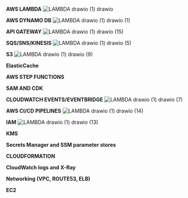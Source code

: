 **AWS LAMBDA**
![LAMBDA drawio (1) drawio](https://github.com/souravs17031999/CDA-AWS-DVA-C02/assets/33771969/ce4009c6-b830-4974-a727-48348f3ea035)  

**AWS DYNAMO DB**
![LAMBDA drawio (1) drawio (1)](https://github.com/souravs17031999/CDA-AWS-DVA-C02/assets/33771969/069b8e21-cd79-45fa-ad20-a21c6588f516)

**API GATEWAY**
![LAMBDA drawio (1) drawio (15)](https://github.com/souravs17031999/CDA-AWS-DVA-C02/assets/33771969/d0f9052a-bac2-4164-8496-40d0c5c76a26)

**SQS/SNS/KINESIS**
![LAMBDA drawio (1) drawio (5)](https://github.com/souravs17031999/CDA-AWS-DVA-C02/assets/33771969/07b7fe5f-206b-4ef8-96ac-b39f369ea451)

**S3**
![LAMBDA drawio (1) drawio (9)](https://github.com/souravs17031999/CDA-AWS-DVA-C02/assets/33771969/c78495b5-eb7b-4677-a98d-c308ea86dccb)

**ElasticCache**

**AWS STEP FUNCTIONS**

**SAM AND CDK**

**CLOUDWATCH EVENTS/EVENTBRIDGE**
![LAMBDA drawio (1) drawio (7)](https://github.com/souravs17031999/CDA-AWS-DVA-C02/assets/33771969/a0ae30cc-1def-4470-a54a-29c86ea36490)

**AWS CI/CD PIPELINES**
![LAMBDA drawio (1) drawio (14)](https://github.com/souravs17031999/CDA-AWS-DVA-C02/assets/33771969/76fcd54b-13bf-474c-aba2-65b7b29018a1)

**IAM**
![LAMBDA drawio (1) drawio (13)](https://github.com/souravs17031999/CDA-AWS-DVA-C02/assets/33771969/8877f82b-689c-46f4-b771-3e7e9d55b1b4)

**KMS**

**Secrets Manager and SSM parameter stores**

**CLOUDFORMATION**

**CloudWatch logs and X-Ray**

**Networking (VPC, ROUTE53, ELB)**

**EC2**
